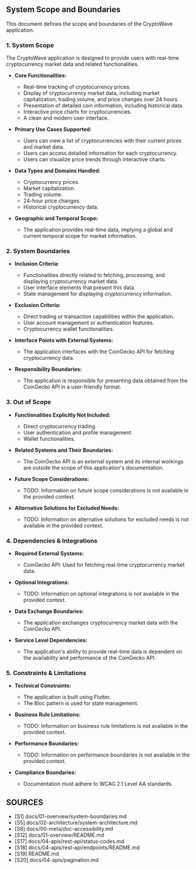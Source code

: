 ## System Scope and Boundaries

This document defines the scope and boundaries of the CryptoWave application.

### 1. System Scope

The CryptoWave application is designed to provide users with real-time cryptocurrency market data and related functionalities.

*   **Core Functionalities:**
    *   Real-time tracking of cryptocurrency prices.
    *   Display of cryptocurrency market data, including market capitalization, trading volume, and price changes over 24 hours.
    *   Presentation of detailed coin information, including historical data.
    *   Interactive price charts for cryptocurrencies.
    *   A clean and modern user interface.

*   **Primary Use Cases Supported:**
    *   Users can view a list of cryptocurrencies with their current prices and market data.
    *   Users can access detailed information for each cryptocurrency.
    *   Users can visualize price trends through interactive charts.

*   **Data Types and Domains Handled:**
    *   Cryptocurrency prices.
    *   Market capitalization.
    *   Trading volume.
    *   24-hour price changes.
    *   Historical cryptocurrency data.

*   **Geographic and Temporal Scope:**
    *   The application provides real-time data, implying a global and current temporal scope for market information.

### 2. System Boundaries

*   **Inclusion Criteria:**
    *   Functionalities directly related to fetching, processing, and displaying cryptocurrency market data.
    *   User interface elements that present this data.
    *   State management for displaying cryptocurrency information.

*   **Exclusion Criteria:**
    *   Direct trading or transaction capabilities within the application.
    *   User account management or authentication features.
    *   Cryptocurrency wallet functionalities.

*   **Interface Points with External Systems:**
    *   The application interfaces with the CoinGecko API for fetching cryptocurrency data.

*   **Responsibility Boundaries:**
    *   The application is responsible for presenting data obtained from the CoinGecko API in a user-friendly format.

### 3. Out of Scope

*   **Functionalities Explicitly Not Included:**
    *   Direct cryptocurrency trading.
    *   User authentication and profile management.
    *   Wallet functionalities.

*   **Related Systems and Their Boundaries:**
    *   The CoinGecko API is an external system and its internal workings are outside the scope of this application's documentation.

*   **Future Scope Considerations:**
    *   TODO: Information on future scope considerations is not available in the provided context.

*   **Alternative Solutions for Excluded Needs:**
    *   TODO: Information on alternative solutions for excluded needs is not available in the provided context.

### 4. Dependencies & Integrations

*   **Required External Systems:**
    *   CoinGecko API: Used for fetching real-time cryptocurrency market data.

*   **Optional Integrations:**
    *   TODO: Information on optional integrations is not available in the provided context.

*   **Data Exchange Boundaries:**
    *   The application exchanges cryptocurrency market data with the CoinGecko API.

*   **Service Level Dependencies:**
    *   The application's ability to provide real-time data is dependent on the availability and performance of the CoinGecko API.

### 5. Constraints & Limitations

*   **Technical Constraints:**
    *   The application is built using Flutter.
    *   The Bloc pattern is used for state management.

*   **Business Rule Limitations:**
    *   TODO: Information on business rule limitations is not available in the provided context.

*   **Performance Boundaries:**
    *   TODO: Information on performance boundaries is not available in the provided context.

*   **Compliance Boundaries:**
    *   Documentation must adhere to WCAG 2.1 Level AA standards.

## SOURCES

- [S1] docs/01-overview/system-boundaries.md
- [S5] docs/02-architecture/system-architecture.md
- [S8] docs/00-meta/doc-accessibility.md
- [S12] docs/01-overview/README.md
- [S17] docs/04-apis/rest-api/status-codes.md
- [S18] docs/04-apis/rest-api/endpoints/README.md
- [S19] README.md
- [S20] docs/04-apis/pagination.md